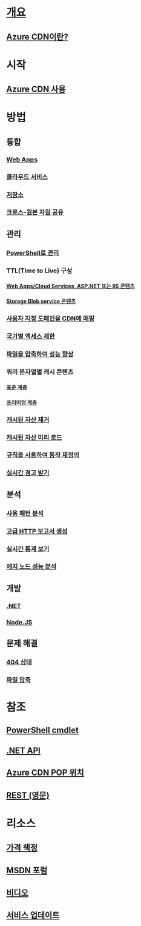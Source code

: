 # [개요](cdn-overview.md)
## [Azure CDN이란?](../best-practices-cdn.md?toc=%2fazure%2fcdn%2ftoc.json)
# 시작
## [Azure CDN 사용](cdn-create-new-endpoint.md)

# 방법
## 통합
### [Web Apps](../app-service-web/cdn-websites-with-cdn.md?toc=%2fazure%2fcdn%2ftoc.json)
### [클라우드 서비스](cdn-cloud-service-with-cdn.md)
### [저장소](cdn-create-a-storage-account-with-cdn.md)
### [크로스-원본 자원 공유](cdn-cors.md)

## 관리
### [PowerShell로 관리](cdn-manage-powershell.md)
### TTL(Time to Live) 구성
#### [Web Apps/Cloud Services, ASP.NET 또는 IIS 콘텐츠](cdn-manage-expiration-of-cloud-service-content.md)
#### [Storage Blob service 콘텐츠](cdn-manage-expiration-of-blob-content.md)
### [사용자 지정 도메인을 CDN에 매핑](cdn-map-content-to-custom-domain.md)
### [국가별 액세스 제한](cdn-restrict-access-by-country.md)
### [파일을 압축하여 성능 향상](cdn-improve-performance.md)
### 쿼리 문자열별 캐시 콘텐츠
#### [표준 계층](cdn-query-string.md)
#### [프리미엄 계층](cdn-query-string-premium.md)
### [캐시된 자산 제거](cdn-purge-endpoint.md)
### [캐시된 자산 미리 로드](cdn-preload-endpoint.md)
### [규칙을 사용하여 동작 재정의](cdn-rules-engine.md)
### [실시간 경고 받기](cdn-real-time-alerts.md)

## 분석
### [사용 패턴 분석](cdn-analyze-usage-patterns.md)
### [고급 HTTP 보고서 생성](cdn-advanced-http-reports.md)
### [실시간 통계 보기](cdn-real-time-stats.md)
### [에지 노드 성능 분석](cdn-edge-performance.md)

## 개발
### [.NET](cdn-app-dev-net.md)
### [Node.JS](cdn-app-dev-node.md)

## 문제 해결
### [404 상태](cdn-troubleshoot-endpoint.md)
### [파일 압축](cdn-troubleshoot-compression.md)

# 참조
## [PowerShell cmdlet](https://docs.microsoft.com/powershell/azureps-cmdlets-docs/)
## [.NET API](https://docs.microsoft.com/dotnet/api)
## [Azure CDN POP 위치](cdn-pop-locations.md)
## [REST (영문)](https://msdn.microsoft.com/library/mt634456.aspx)

# 리소스
## [가격 책정](https://azure.microsoft.com/pricing/details/cdn/)
## [MSDN 포럼](https://social.msdn.microsoft.com/forums/home?forum=azurecdn)
## [비디오](https://azure.microsoft.com/documentation/videos/index/?services=cdn)
## [서비스 업데이트](https://azure.microsoft.com/updates/?product=cdn)



<!--HONumber=Nov16_HO2-->


